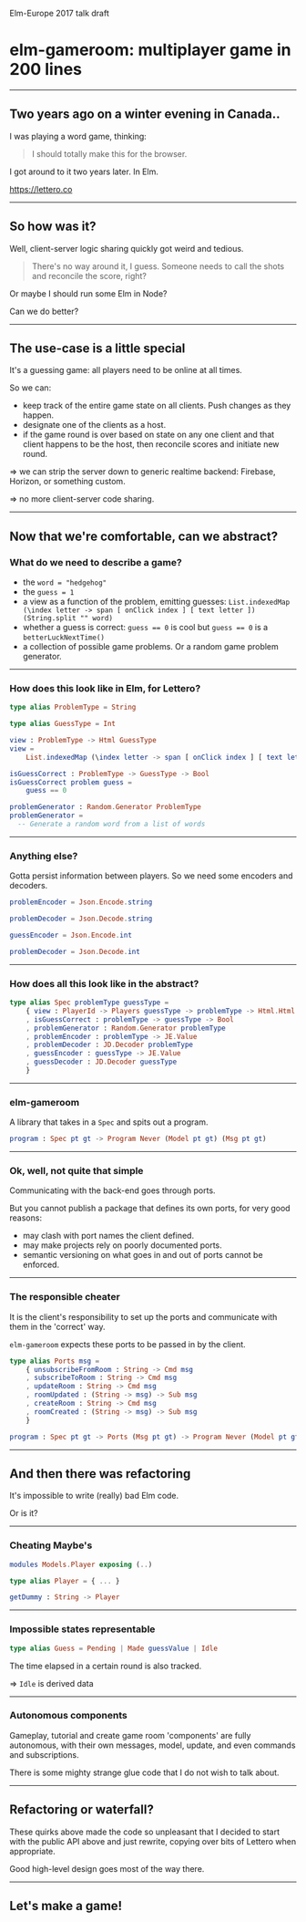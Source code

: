 Elm-Europe 2017 talk draft

# elm-gameroom: multiplayer game in 200 lines

---

## Two years ago on a winter evening in Canada..

I was playing a word game, thinking:

> I should totally make this for the browser.

I got around to it two years later. In Elm.

https://lettero.co

---

## So how was it?

Well, client-server logic sharing quickly got weird and tedious.

> There's no way around it, I guess. Someone needs to call the shots and reconcile the score, right?

Or maybe I should run some Elm in Node?

Can we do better?

---

## The use-case is a little special

It's a guessing game: all players need to be online at all times.

So we can:
* keep track of the entire game state on all clients. Push changes as they happen.
* designate one of the clients as a host.
* if the game round is over based on state on any one client and that client happens to be the host, then reconcile scores and initiate new round.

=> we can strip the server down to generic realtime backend: Firebase, Horizon, or something custom.

=> no more client-server code sharing.

---

## Now that we're comfortable, can we abstract?

### What do we need to describe a game?

* the `word = "hedgehog"`
* the `guess = 1`
* a view as a function of the problem, emitting guesses: `List.indexedMap (\index letter -> span [ onClick index ] [ text letter ]) (String.split "" word)`
* whether a guess is correct:
  `guess == 0` is cool
  but `guess == 0` is a `betterLuckNextTime()`
* a collection of possible game problems. Or a random game problem generator.

---

### How does this look like in Elm, for Lettero?

```elm
type alias ProblemType = String

type alias GuessType = Int

view : ProblemType -> Html GuessType
view =
    List.indexedMap (\index letter -> span [ onClick index ] [ text letter ]) letters

isGuessCorrect : ProblemType -> GuessType -> Bool
isGuessCorrect problem guess =
    guess == 0

problemGenerator : Random.Generator ProblemType
problemGenerator =
  -- Generate a random word from a list of words
```

---

### Anything else?

Gotta persist information between players. So we need some encoders and decoders.

```elm
problemEncoder = Json.Encode.string

problemDecoder = Json.Decode.string

guessEncoder = Json.Encode.int

problemDecoder = Json.Decode.int
```

---

### How does all this look like in the abstract?

```elm
type alias Spec problemType guessType =
    { view : PlayerId -> Players guessType -> problemType -> Html.Html guessType
    , isGuessCorrect : problemType -> guessType -> Bool
    , problemGenerator : Random.Generator problemType
    , problemEncoder : problemType -> JE.Value
    , problemDecoder : JD.Decoder problemType
    , guessEncoder : guessType -> JE.Value
    , guessDecoder : JD.Decoder guessType
    }
```

---

### elm-gameroom

A library that takes in a `Spec` and spits out a program.

```elm
program : Spec pt gt -> Program Never (Model pt gt) (Msg pt gt)
```

---

### Ok, well, not quite that simple

Communicating with the back-end goes through ports.

But you cannot publish a package that defines its own ports, for very good reasons:
* may clash with port names the client defined.
* may make projects rely on poorly documented ports.
* semantic versioning on what goes in and out of ports cannot be enforced.

---

### The responsible cheater

It is the client's responsibility to set up the ports and communicate with them in the 'correct' way.

`elm-gameroom` expects these ports to be passed in by the client.

```elm
type alias Ports msg =
    { unsubscribeFromRoom : String -> Cmd msg
    , subscribeToRoom : String -> Cmd msg
    , updateRoom : String -> Cmd msg
    , roomUpdated : (String -> msg) -> Sub msg
    , createRoom : String -> Cmd msg
    , roomCreated : (String -> msg) -> Sub msg
    }

program : Spec pt gt -> Ports (Msg pt gt) -> Program Never (Model pt gt) (Msg pt gt)
```

---

## And then there was refactoring

It's impossible to write (really) bad Elm code.

Or is it?

---

### Cheating Maybe's

```elm
modules Models.Player exposing (..)

type alias Player = { ... }

getDummy : String -> Player
```

---

### Impossible states representable

```elm
type alias Guess = Pending | Made guessValue | Idle
```

The time elapsed in a certain round is also tracked.

=> `Idle` is derived data

---

### Autonomous components

Gameplay, tutorial and create game room 'components' are fully autonomous, with their own messages, model, update, and even commands and subscriptions.

There is some mighty strange glue code that I do not wish to talk about.

---

## Refactoring or waterfall?

These quirks above made the code so unpleasant that I decided to start with the public API above and just rewrite, copying over bits of Lettero when appropriate.

Good high-level design goes most of the way there. 

---

## Let's make a game!
